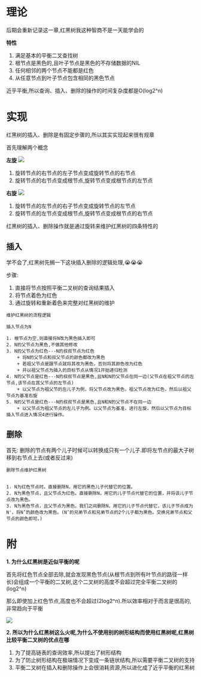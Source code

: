 # 理论

后期会重新记录这一章,红黑树我这种智商不是一天能学会的

**特性**
1. 满足基本的平衡二叉查找树
2. 根节点是黑色的,且叶子节点是黑色的不存储数据的NIL
3. 任何相邻的两个节点不能都是红色
4. 从任意节点到叶子节点包含相同的黑色节点

近乎平衡,所以查询、插入、删除的操作的时间复杂度都是O(log2^n)


# 实现

红黑树的插入、删除是有固定步骤的,所以其实实现起来很有规章

首先理解两个概念

**左旋**
![](https://img.jbzj.com/file_images/article/201901/2019110153603213.gif?2019010153616)

1. 旋转节点的右节点的左子节点变成旋转节点的右节点
2. 旋转节点的右节点变成根节点,旋转节点变成根节点的左节点

**右旋**
![](https://img.jbzj.com/file_images/article/201901/2019110153626752.gif?2019010153637)

1. 旋转节点的左节点的右子节点变成旋转节点的左节点
2. 旋转节点的左节点变成根节点,旋转节点变成根节点的右节点


红黑树的插入、删除操作就是通过旋转来维护红黑树的四条特性的

## 插入

学不会了,红黑树先搁一下这块插入删除的逻辑处理,😭😭😭


步骤:<br>
1. 直接将节点按照平衡二叉树的查询结果插入
2. 将节点着色为红色
3. 通过旋转和重新着色来完整对红黑树的维护

```
维护红黑树的流程逻辑

插入节点为N

1. 根节点为空,则直接将N改为黑色插入即可
2. N的父节点为黑色,不做其他修改
3. N的父节点为红色---N的叔叔节点为红色  
    + 将N的父节点和叔父节点的颜色都改为黑色
    + 若祖父节点是跟节点就将其改为黑色，否则将其颜色改为红色
    + 并以祖父节点为插入的目标节点从情况1开始递归检测
4. N的父节点是红色---N的叔叔节点是黑色,且N和N的父节点在同一边(父节点在祖父节点的左节点,该节点在其父节点的左节点)
    + 以父节点为祖父节的左儿子为例，将父节点改为黑色，祖父节点改为红色，然后以祖父节点为基准右旋
5. N的父节点是红色---N的叔叔节点是黑色,且N和N的父节点不在同一边
    + 以父节点为祖父节点的左儿子为例。以父节点为基准，进行左旋，然后以父节点为目标插入节点进入情况4进行操作。
```

## 删除

首先:
删除的节点有两个儿子时候可以转换成只有一个儿子.即将左节点的最大子树移到右节点上去(或者反过来)

```
删除节点维护红黑树


1. N为红色节点时。直接删除N，用它的黑色儿子代替它的位置。
2. N为黑色节点，且父节点为红色。直接删除N，用它的儿子节点代替它的位置，并将该儿子节点改为黑色。
3. N为黑色节点，且父节点为黑色。我们之间删除N，用它的儿子节点代替它，该儿子节点成为N'，将N’的颜色改为黑色。(N’的兄弟节点和兄弟节点的2个儿子都为黑色。交换兄弟节点和父节点的颜色即可。)
```



# 附

**1. 为什么红黑树是近似平衡的呢**

首先将红色节点全部去除,就会发现黑色节点(从根节点到所有叶节点的路径一样长)会组成一个平衡的二叉树,这个二叉树的高度不会超过完全平衡二叉树的(log2^n)

那么即使加上红色节点,高度也不会超过(2log2^n).所以效率相对于而言是很高的,非常趋向于平衡

![](https://static001.geekbang.org/resource/image/7e/ed/7e6ecc308fe44120f30de809822215ed.jpg)


**2. 所以为什么红黑树这么火呢,为什么不使用别的树形结构而使用红黑树呢,红黑树比较平衡二叉树的优点在哪**

1. 为了提高链表的查询效率,所以提出了树形结构
2. 为了防止树形结构在极端情况下变成一条链状结构,所以需要平衡二叉树的支持
3. 平衡二叉树在插入和删除操作上会很消耗资源,所以进化成了近乎平衡的红黑树



